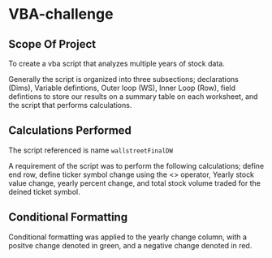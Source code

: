 # VBA-challenge

## Scope Of Project

To create a vba script that analyzes multiple years of stock data.

Generally the script is organized into three subsections; declarations (Dims), Variable defintions, Outer loop (WS), Inner Loop (Row), field defintions to store our results on a summary table on each worksheet, and the script that performs calculations.

## Calculations Performed

The script referenced is name `wallstreetFinalDW`

A requirement of the script was to perform the following calculations; define end row, define ticker symbol change using the <> operator, Yearly stock value change, yearly percent change, and total stock volume traded for the deined ticket symbol. 

## Conditional Formatting

Conditional formatting was applied to the yearly change column, with a positve change denoted in green, and a negative change denoted in red. 
